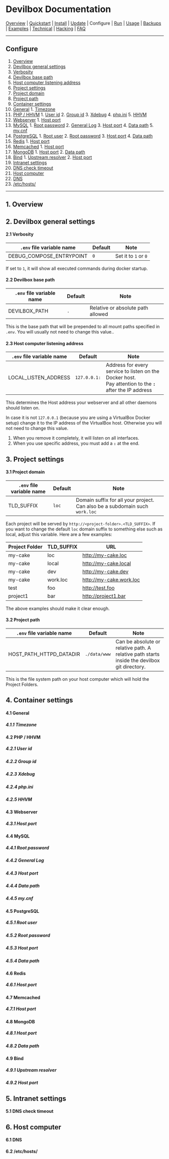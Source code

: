 # Devilbox Documentation

[Overview](README.md) |
[Quickstart](Quickstart.md) |
[Install](Install.md) |
[Update](Update.md) |
Configure |
[Run](Run.md) |
[Usage](Usage.md) |
[Backups](Backups.md) |
[Examples](Examples.md) |
[Technical](Technical.md) |
[Hacking](Hacking.md) |
[FAQ](FAQ.md)

---

## Configure

1. [Overview]()
2. [Devilbox general settings](#1-devilbox-general-settings)
  1. [Verbosity]()
  2. [Devilbox base path]()
  3. [Host computer listening address]()
3. [Project settings]()
  1. [Project domain]()
  2. [Project path]()
4. [Container settings]()
  1. [General]()
    1. [Timezone]()
  2. [PHP / HHVM]()
    1. [User id]()
	2. [Group id]()
	3. [Xdebug]()
	4. [php.ini]()
	5. [HHVM]()
  3. [Webserver]()
    1. [Host port]()
  4. [MySQL]()
    1. [Root password]()
	2. [General Log]()
	3. [Host port]()
    4. [Data path]()
    5. [my.cnf]()
  5. [PostgreSQL]()
    1. [Root user]()
	2. [Root password]()
	3. [Host port]()
    4. [Data path]()
  6. [Redis]()
    1. [Host port]()
  7. [Memcached]()
    1. [Host port]()
  8. [MongoDB]()
    1. [Host port]()
    2. [Data path]()
  9. [Bind]()
    1. [Upstream resolver]()
    2. [Host port]()
5. [Intranet settings]()
  1. [DNS check timeout]()
6. [Host computer]()
  1. [DNS]()
  2. [/etc/hosts/]()

---

## 1. Overview
## 2. Devilbox general settings
#### 2.1 Verbosity

| `.env` file variable name | Default | Note |
|---------------------------|---------|------|
| DEBUG_COMPOSE_ENTRYPOINT  | `0`     | Set it to `1` or `0` |

If set to `1`, it will show all executed commands during docker startup.

#### 2.2 Devilbox base path

| `.env` file variable name | Default | Note |
|---------------------------|---------|------|
| DEVILBOX_PATH             | `.`     | Relative or absolute path allowed |

This is the base path that will be prepended to all mount paths specified in `.env`.
You will usually not need to change this value..

#### 2.3 Host computer listening address

| `.env` file variable name | Default | Note |
|---------------------------|---------|------|
| LOCAL_LISTEN_ADDRESS      | `127.0.0.1:`   | Address for every service to listen on the Docker host.<br/>Pay attention to the **`:`** after the IP address |

This determines the Host address your webserver and all other daemons should listen on.

In case it is not `127.0.0.1` (because you are using a VirtualBox Docker setup) change it to the IP address of the VirtualBox host. Otherwise you will not need to change this value.

1. When you remove it completely, it will listen on all interfaces.
2. When you use specific address, you must add a **`:`** at the end.


## 3. Project settings

#### 3.1 Project domain

| `.env` file variable name | Default | Note |
|---------------------------|---------|------|
| TLD_SUFFIX                | `loc`   | Domain suffix for all your project. Can also be a subdomain such `work.loc` |

Each project will be served by `http://<project-folder>.<TLD_SUFFIX>`. If you want to change the default `loc` domain suffix to something else such as local, adjust this variable. Here are a few examples:

| Project Folder | TLD_SUFFIX | URL |
|----------------|------------|-----|
| my-cake        | loc        | http://my-cake.loc      |
| my-cake        | local      | http://my-cake.local    |
| my-cake        | dev        | http://my-cake.dev      |
| my-cake        | work.loc   | http://my-cake.work.loc |
| test           | foo        | http://test.foo         |
| project1       | bar        | http://project1.bar     |

The above examples should make it clear enough.

#### 3.2 Project path

| `.env` file variable name | Default | Note |
|---------------------------|---------|------|
| HOST_PATH_HTTPD_DATADIR   | `./data/www`   | Can be absolute or relative path. A relative path starts inside the devilbox git directory. |

This is the file system path on your host computer which will hold the Project Folders.

## 4. Container settings
#### 4.1 General
##### 4.1.1 Timezone


#### 4.2 PHP / HHVM
##### 4.2.1 User id
##### 4.2.2 Group id
##### 4.2.3 Xdebug
##### 4.2.4 php.ini
##### 4.2.5 HHVM
#### 4.3 Webserver
##### 4.3.1 Host port
#### 4.4 MySQL
##### 4.4.1 Root password
##### 4.4.2 General Log
##### 4.4.3 Host port
##### 4.4.4 Data path
##### 4.4.5 my.cnf
#### 4.5 PostgreSQL
##### 4.5.1 Root user
##### 4.5.2 Root password
##### 4.5.3 Host port
##### 4.5.4 Data path
#### 4.6 Redis
##### 4.6.1 Host port
#### 4.7 Memcached
##### 4.7.1 Host port
#### 4.8 MongoDB
##### 4.8.1 Host port
##### 4.8.2 Data path
#### 4.9 Bind
##### 4.9.1 Upstream resolver
##### 4.9.2 Host port
## 5. Intranet settings
#### 5.1 DNS check timeout
## 6. Host computer
#### 6.1 DNS
#### 6.2 /etc/hosts/




